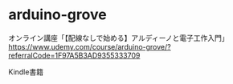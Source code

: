 # arduino-grove

オンライン講座「【配線なしで始める】アルディーノと電子工作入門」 https://www.udemy.com/course/arduino-grove/?referralCode=1F97A5B3AD9355333709

Kindle書籍
